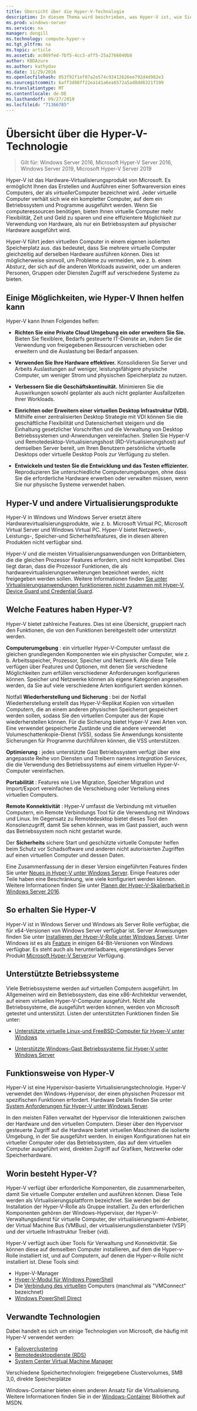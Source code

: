 ```yaml
---
title: Übersicht über die Hyper-V-Technologie
description: In diesem Thema wird beschrieben, was Hyper-V ist, wie Sie es erhalten, welche Features Sie nutzen können
ms.prod: windows-server
ms.service: na
manager: dongill
ms.technology: compute-hyper-v
ms.tgt_pltfrm: na
ms.topic: article
ms.assetid: ac069fed-7bf5-4cc3-aff5-25a2766040b8
author: KBDAzure
ms.author: kathydav
ms.date: 11/29/2016
ms.openlocfilehash: 053f92f1ef07a2e574c93412626ee792d4d982e3
ms.sourcegitcommit: 6aff3d88ff22ea141a6ea6572a5ad8dd6321f199
ms.translationtype: MT
ms.contentlocale: de-DE
ms.lasthandoff: 09/27/2019
ms.locfileid: "71366785"
---
```

# <a name="hyper-v-technology-overview"></a>Übersicht über die Hyper-V-Technologie

>Gilt für: Windows Server 2016, Microsoft Hyper-V Server 2016, Windows Server 2019, Microsoft Hyper-V Server 2019

Hyper-V ist das Hardware-Virtualisierungsprodukt von Microsoft. Es ermöglicht Ihnen das Erstellen und Ausführen einer Softwareversion eines Computers, der als *virtueller*Computer bezeichnet wird. Jeder virtuelle Computer verhält sich wie ein kompletter Computer, auf dem ein Betriebssystem und Programme ausgeführt werden. Wenn Sie computeressourcen benötigen, bieten Ihnen virtuelle Computer mehr Flexibilität, Zeit und Geld zu sparen und eine effizientere Möglichkeit zur Verwendung von Hardware, als nur ein Betriebssystem auf physischer Hardware ausgeführt wird.

Hyper-V führt jeden virtuellen Computer in einem eigenen isolierten Speicherplatz aus. das bedeutet, dass Sie mehrere virtuelle Computer gleichzeitig auf derselben Hardware ausführen können. Dies ist möglicherweise sinnvoll, um Probleme zu vermeiden, wie z. b. einen Absturz, der sich auf die anderen Workloads auswirkt, oder um anderen Personen, Gruppen oder Diensten Zugriff auf verschiedene Systeme zu bieten.

## <a name="some-ways-hyper-v-can-help-you"></a>Einige Möglichkeiten, wie Hyper-V Ihnen helfen kann

Hyper-V kann Ihnen Folgendes helfen:

- **Richten Sie eine Private Cloud Umgebung ein oder erweitern Sie Sie.** Bieten Sie flexiblere, Bedarfs gesteuerte IT-Dienste an, indem Sie die Verwendung von freigegebenen Ressourcen verschieben oder erweitern und die Auslastung bei Bedarf anpassen.

- **Verwenden Sie Ihre Hardware effektiver.** Konsolidieren Sie Server und Arbeits Auslastungen auf weniger, leistungsfähigere physische Computer, um weniger Strom und physischen Speicherplatz zu nutzen.

- **Verbessern Sie die Geschäftskontinuität.** Minimieren Sie die Auswirkungen sowohl geplanter als auch nicht geplanter Ausfallzeiten Ihrer Workloads.

- **Einrichten oder Erweitern einer virtuellen Desktop Infrastruktur (VDI).** Mithilfe einer zentralisierten Desktop Strategie mit VDI können Sie die geschäftliche Flexibilität und Datensicherheit steigern und die Einhaltung gesetzlicher Vorschriften und die Verwaltung von Desktop Betriebssystemen und-Anwendungen vereinfachen. Stellen Sie Hyper-V und Remotedesktop-Virtualisierungshost (RD-Virtualisierungshost) auf demselben Server bereit, um Ihren Benutzern persönliche virtuelle Desktops oder virtuelle Desktop Pools zur Verfügung zu stellen.

- **Entwickeln und testen Sie die Entwicklung und das Testen effizienter.** Reproduzieren Sie unterschiedliche Computerumgebungen, ohne dass Sie die erforderliche Hardware erwerben oder verwalten müssen, wenn Sie nur physische Systeme verwendet haben.

## <a name="hyper-v-and-other-virtualization-products"></a>Hyper-V und andere Virtualisierungsprodukte

Hyper-V in Windows und Windows Server ersetzt ältere Hardwarevirtualisierungsprodukte, wie z. b. Microsoft Virtual PC, Microsoft Virtual Server und Windows Virtual PC. Hyper-V bietet Netzwerk-, Leistungs-, Speicher-und Sicherheitsfeatures, die in diesen älteren Produkten nicht verfügbar sind.

Hyper-V und die meisten Virtualisierungsanwendungen von Drittanbietern, die die gleichen Prozessor Features erfordern, sind nicht kompatibel. Dies liegt daran, dass die Prozessor Funktionen, die als hardwarevirtualisierungserweiterungen bezeichnet werden, nicht freigegeben werden sollen. Weitere Informationen finden [Sie unter Virtualisierungsanwendungen funktionieren nicht zusammen mit Hyper-V, Device Guard und Credential Guard](https://support.microsoft.com/kb/3204980).

## <a name="what-features-does-hyper-v-have"></a>Welche Features haben Hyper-V?

Hyper-V bietet zahlreiche Features. Dies ist eine Übersicht, gruppiert nach den Funktionen, die von den Funktionen bereitgestellt oder unterstützt werden.

**Computerumgebung** : ein virtueller Hyper-V-Computer umfasst die gleichen grundlegenden Komponenten wie ein physischer Computer, wie z. b. Arbeitsspeicher, Prozessor, Speicher und Netzwerk. Alle diese Teile verfügen über Features und Optionen, mit denen Sie verschiedene Möglichkeiten zum erfüllen verschiedener Anforderungen konfigurieren können. Speicher und Netzwerke können als eigene Kategorien angesehen werden, da Sie auf viele verschiedene Arten konfiguriert werden können.

Notfall **Wiederherstellung und Sicherung** : bei der Notfall Wiederherstellung erstellt das Hyper-V-Replikat Kopien von virtuellen Computern, die an einem anderen physischen Speicherort gespeichert werden sollen, sodass Sie den virtuellen Computer aus der Kopie wiederherstellen können. Für die Sicherung bietet Hyper-V zwei Arten von. Eine verwendet gespeicherte Zustände und die andere verwendet Volumeschattenkopie-Dienst (VSS), sodass Sie Anwendungs konsistente Sicherungen für Programme durchführen können, die VSS unterstützen.

**Optimierung** : jedes unterstützte Gast Betriebssystem verfügt über eine angepasste Reihe von Diensten und Treibern namens *Integration Services*, die die Verwendung des Betriebssystems auf einem virtuellen Hyper-V-Computer vereinfachen.

**Portabilität** : Features wie Live Migration, Speicher Migration und Import/Export vereinfachen die Verschiebung oder Verteilung eines virtuellen Computers.

**Remote Konnektivität** : Hyper-V umfasst die Verbindung mit virtuellen Computern, ein Remote Verbindungs Tool für die Verwendung mit Windows und Linux. Im Gegensatz zu Remotedesktop bietet dieses Tool den Konsolenzugriff, damit Sie sehen können, was im Gast passiert, auch wenn das Betriebssystem noch nicht gestartet wurde.

Der **Sicherheits** sichere Start und geschützte virtuelle Computer helfen beim Schutz vor Schadsoftware und anderen nicht autorisierten Zugriffen auf einen virtuellen Computer und dessen Daten.

Eine Zusammenfassung der in dieser Version eingeführten Features finden Sie unter [Neues in Hyper-V unter Windows Server](What-s-new-in-Hyper-V-on-Windows.md). Einige Features oder Teile haben eine Beschränkung, wie viele konfiguriert werden können. Weitere Informationen finden Sie unter [Planen der Hyper-V-Skalierbarkeit in Windows Server 2016](plan/Plan-for-Hyper-V-scalability-in-Windows-Server-2016.md).

## <a name="how-to-get-hyper-v"></a>So erhalten Sie Hyper-V

Hyper-V ist in Windows Server und Windows als Server Rolle verfügbar, die für x64-Versionen von Windows Server verfügbar ist. Server Anweisungen finden Sie unter [Installieren der Hyper-V-Rolle unter Windows Server](get-started/Install-the-Hyper-V-role-on-Windows-Server.md). Unter Windows ist es als [Feature](https://docs.microsoft.com/virtualization/hyper-v-on-windows/index) in einigen 64-Bit-Versionen von Windows verfügbar. Es steht auch als herunterladbares, eigenständiges Server Produkt [Microsoft Hyper-V Server](https://www.microsoft.com/evalcenter/evaluate-hyper-v-server-2019)zur Verfügung.

## <a name="supported-operating-systems"></a>Unterstützte Betriebssysteme

Viele Betriebssysteme werden auf virtuellen Computern ausgeführt. Im Allgemeinen wird ein Betriebssystem, das eine x86-Architektur verwendet, auf einem virtuellen Hyper-V-Computer ausgeführt. Nicht alle Betriebssysteme, die ausgeführt werden können, werden von Microsoft getestet und unterstützt. Listen der unterstützten Funktionen finden Sie unter:

- [Unterstützte virtuelle Linux-und FreeBSD-Computer für Hyper-V unter Windows](Supported-Linux-and-FreeBSD-virtual-machines-for-Hyper-V-on-Windows.md)

- [Unterstützte Windows-Gast Betriebssysteme für Hyper-V unter Windows Server](Supported-Windows-guest-operating-systems-for-Hyper-V-on-Windows.md)

## <a name="how-hyper-v-works"></a>Funktionsweise von Hyper-V

Hyper-V ist eine Hypervisor-basierte Virtualisierungstechnologie. Hyper-V verwendet den Windows-Hypervisor, der einen physischen Prozessor mit spezifischen Funktionen erfordert. Hardware Details finden Sie unter [System Anforderungen für Hyper-V unter Windows Server](System-requirements-for-Hyper-V-on-Windows.md).

In den meisten Fällen verwaltet der Hypervisor die Interaktionen zwischen der Hardware und den virtuellen Computern. Dieser über den Hypervisor gesteuerte Zugriff auf die Hardware bietet virtuellen Maschinen die isolierte Umgebung, in der Sie ausgeführt werden. In einigen Konfigurationen hat ein virtueller Computer oder das Betriebssystem, das auf dem virtuellen Computer ausgeführt wird, direkten Zugriff auf Grafiken, Netzwerke oder Speicherhardware.

## <a name="what-does-hyper-v-consist-of"></a>Worin besteht Hyper-V?

Hyper-V verfügt über erforderliche Komponenten, die zusammenarbeiten, damit Sie virtuelle Computer erstellen und ausführen können. Diese Teile werden als Virtualisierungsplattform bezeichnet. Sie werden bei der Installation der Hyper-V-Rolle als Gruppe installiert. Zu den erforderlichen Komponenten gehören der Windows-Hypervisor, der Hyper-V-Verwaltungsdienst für virtuelle Computer, der virtualisierungswmi-Anbieter, der Virtual Machine Bus (VMBus), der virtualisierungsdienstanbieter (VSP) und der virtuelle Infrastruktur Treiber (vid).

Hyper-V verfügt auch über Tools für Verwaltung und Konnektivität. Sie können diese auf demselben Computer installieren, auf dem die Hyper-v-Rolle installiert ist, und auf Computern, auf denen die Hyper-v-Rolle nicht installiert ist. Diese Tools sind:

- Hyper-V-Manager
- [Hyper-V-Modul für Windows PowerShell](https://docs.microsoft.com/powershell/module/hyper-v/index)
- Die [Verbindung des virtuellen](https://docs.microsoft.com/windows-server/virtualization/hyper-v/learn-more/hyper-v-virtual-machine-connect) Computers \(manchmal als "VMConnect" bezeichnet\)
- [Windows PowerShell Direct](manage/Manage-Windows-virtual-machines-with-PowerShell-Direct.md)

## <a name="related-technologies"></a>Verwandte Technologien

Dabei handelt es sich um einige Technologien von Microsoft, die häufig mit Hyper-V verwendet werden:

- [Failoverclustering](../../failover-clustering/whats-new-in-failover-clustering.md)
- [Remotedesktopdienste (RDS)](../../remote/remote-desktop-services/Host-desktops-and-apps-in-Remote-Desktop-Services.md)
- [System Center Virtual Machine Manager](https://docs.microsoft.com/system-center/vmm/overview)

Verschiedene Speichertechnologien: freigegebene Clustervolumes, SMB 3,0, direkte Speicherplätze

Windows-Container bieten einen anderen Ansatz für die Virtualisierung. Weitere Informationen finden Sie in der [Windows-Container](https://docs.microsoft.com/virtualization/windowscontainers/index) Bibliothek auf MSDN.
